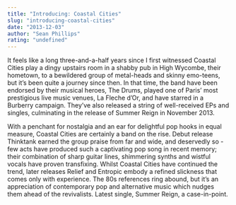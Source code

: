 ```yaml
---
title: "Introducing: Coastal Cities"
slug: "introducing-coastal-cities"
date: "2013-12-03"
author: "Sean Phillips"
rating: "undefined"
---
```


It feels like a long three-and-a-half years since I first witnessed Coastal Cities play a dingy upstairs room in a shabby pub in High Wycombe, their hometown, to a bewildered group of metal-heads and skinny emo-teens, but it’s been quite a journey since then. In that time, the band have been endorsed by their musical heroes, The Drums, played one of Paris’ most prestigious live music venues, La Fleche d’Or, and have starred in a Burberry campaign. They’ve also released a string of well-received EPs and singles, culminating in the release of Summer Reign in November 2013.

With a penchant for nostalgia and an ear for delightful pop hooks in equal measure, Coastal Cities are certainly a band on the rise. Debut release Thinktank earned the group praise from far and wide, and deservedly so - few acts have produced such a captivating pop song in recent memory; their combination of sharp guitar lines, shimmering synths and wistful vocals have proven transfixing. Whilst Coastal Cities have continued the trend, later releases Relief and Entropic embody a refined slickness that comes only with experience. The 80s references ring abound, but it’s an appreciation of contemporary pop and alternative music which nudges them ahead of the revivalists. Latest single, Summer Reign, a case-in-point.
